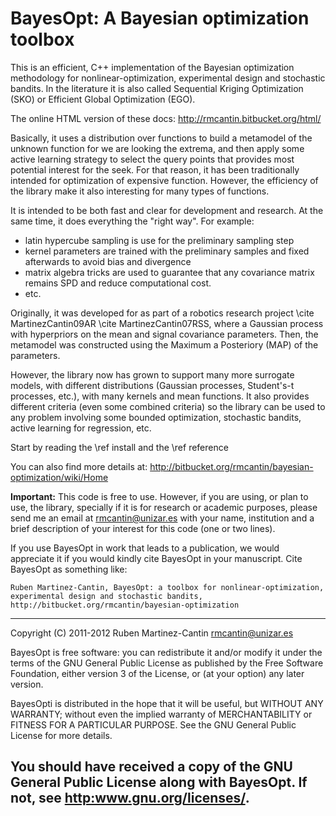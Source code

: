 BayesOpt: A Bayesian optimization toolbox
=========================================

This is an efficient, C++ implementation of the Bayesian
optimization methodology for nonlinear-optimization, experimental
design and stochastic bandits. In the literature it is also called
Sequential Kriging Optimization (SKO) or Efficient Global
Optimization (EGO). 

The online HTML version of these docs:
<http://rmcantin.bitbucket.org/html/>

Basically, it uses a distribution over functions to build a
metamodel of the unknown function for we are looking the extrema,
and then apply some active learning strategy to select the query
points that provides most potential interest for the seek. For that
reason, it has been traditionally intended for optimization of
expensive function. However, the efficiency of the library make it
also interesting for many types of functions.

It is intended to be both fast and clear for development and
research. At the same time, it does everything the "right way". For
example:

- latin hypercube sampling is use for the preliminary sampling step
- kernel parameters are trained with the preliminary samples and
  fixed afterwards to avoid bias and divergence
- matrix algebra tricks are used to guarantee that any covariance
  matrix remains SPD and reduce computational cost.
- etc.

Originally, it was developed for as part of a robotics research
project \cite MartinezCantin09AR \cite MartinezCantin07RSS, where a
Gaussian process with hyperpriors on the mean and signal covariance
parameters. Then, the metamodel was constructed using the Maximum a
Posteriory (MAP) of the parameters.

However, the library now has grown to support many more surrogate
models, with different distributions (Gaussian processes,
Student's-t processes, etc.), with many kernels and mean
functions. It also provides different criteria (even some combined
criteria) so the library can be used to any problem involving some
bounded optimization, stochastic bandits, active learning for
regression, etc.

Start by reading the \ref install and the \ref reference

You can also find more details at:
<http://bitbucket.org/rmcantin/bayesian-optimization/wiki/Home>

**Important:** This code is free to use. However, if you are using,
or plan to use, the library, specially if it is for research or
academic purposes, please send me an email at <rmcantin@unizar.es>
with your name, institution and a brief description of your
interest for this code (one or two lines).

If you use BayesOpt in work that leads to a publication, we would
appreciate it if you would kindly cite BayesOpt in your
manuscript. Cite BayesOpt as something like:

    Ruben Martinez-Cantin, BayesOpt: a toolbox for nonlinear-optimization,
    experimental design and stochastic bandits,
    http://bitbucket.org/rmcantin/bayesian-optimization


----------------------------------------------------------------------
Copyright (C) 2011-2012 Ruben Martinez-Cantin <rmcantin@unizar.es>

BayesOpt is free software: you can redistribute it and/or modify it
under the terms of the GNU General Public License as published by the
Free Software Foundation, either version 3 of the License, or (at your
option) any later version.

BayesOpti is distributed in the hope that it will be useful, but
WITHOUT ANY WARRANTY; without even the implied warranty of
MERCHANTABILITY or FITNESS FOR A PARTICULAR PURPOSE. See the GNU
General Public License for more details.

You should have received a copy of the GNU General Public License
along with BayesOpt. If not, see <http:www.gnu.org/licenses/>.
----------------------------------------------------------------------